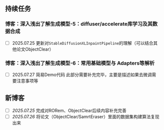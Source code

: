 ## 持续任务
### 博客：深入浅出了解生成模型-5：diffuser/accelerate库学习及其数据合成
- [ ] 2025.07.25 更新对`StableDiffusionXLInpaintPipeline`的理解（可以结合其他论文ObjectClear）

### 博客：深入浅出了解生成模型-6：常用基础模型与 Adapters等解析
- [ ] 2025.07.27 简易Demo代码 此部分需要补充完毕，主要是描述如果去微调需要注意事项等


## 新博客
- [ ] *2025.07.25* 完成对RORem、ObjectClear后续内容补充完善
- [ ] *2025.07.26* 将论文（ObjectClear/SamrtEraser）里面的数据集构建算法复现出来